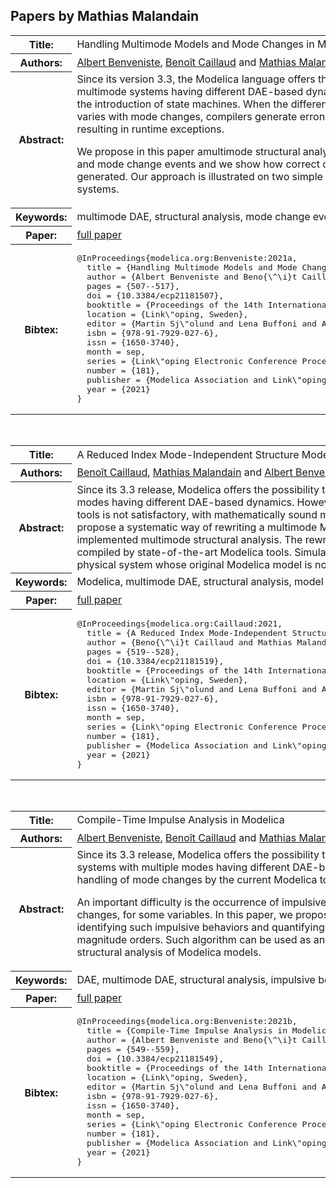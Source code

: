 ## Papers by Mathias Malandain
<table><tr><th>Title:</th>
<td>Handling Multimode Models and Mode Changes in Modelica</td>
</tr>
<tr><th>Authors:</th>
<td>
<a href="/proceedings/authors/AlbertBenveniste">Albert Benveniste</a>, <a href="/proceedings/authors/BenoitCaillaud">Benoît Caillaud</a> and <a href="/proceedings/authors/MathiasMalandain">Mathias Malandain</a></td>
</tr>
<tr><th>Abstract:</th>
<td>Since its version 3.3, the Modelica language offers the possibility to model multimode systems having different DAE-based dynamics in each mode, thanks to the introduction of state machines. When the differentiation index and structure varies with mode changes, compilers generate erroneous simulation code, often resulting in runtime exceptions.<br>

We propose in this paper amultimode structural analysis for both multiple modes and mode change events and we show how correct code for restarts can be generated. Our approach is illustrated on two simple but representative mechanical systems.</td></tr>
<tr><th>Keywords:</th>
<td>multimode DAE, structural analysis, mode change events</td></tr>
<tr><th>Paper:</th>
<td><a href="https://doi.org/10.3384/ecp21181507">full paper</a></td>
</tr>
<tr><th>Bibtex:</th>
<td><pre>
@InProceedings{modelica.org:Benveniste:2021a,
  title = {Handling Multimode Models and Mode Changes in Modelica},
  author = {Albert Benveniste and Beno{\^\i}t Caillaud and Mathias Malandain},
  pages = {507--517},
  doi = {10.3384/ecp21181507},
  booktitle = {Proceedings of the 14th International Modelica Conference},
  location = {Link\&quot;oping, Sweden},
  editor = {Martin Sj\&quot;olund and Lena Buffoni and Adrian Pop and Lennart Ochel},
  isbn = {978-91-7929-027-6},
  issn = {1650-3740},
  month = sep,
  series = {Link\&quot;oping Electronic Conference Proceedings},
  number = {181},
  publisher = {Modelica Association and Link\&quot;oping University Electronic Press},
  year = {2021}
}
</pre></td></tr>
</table><br>

<table><tr><th>Title:</th>
<td>A Reduced Index Mode-Independent Structure Model Transformation for Multimode Modelica Models</td>
</tr>
<tr><th>Authors:</th>
<td>
<a href="/proceedings/authors/BenoitCaillaud">Benoît Caillaud</a>, <a href="/proceedings/authors/MathiasMalandain">Mathias Malandain</a> and <a href="/proceedings/authors/AlbertBenveniste">Albert Benveniste</a></td>
</tr>
<tr><th>Abstract:</th>
<td>Since its 3.3 release, Modelica offers the possibility to specify models of dynamical systems with multiple modes having different DAE-based dynamics. However, the handling of such models by the current Modelica tools is not satisfactory, with mathematically sound models yielding exceptions at runtime. In this article, we propose a systematic way of rewriting a multimode Modelica model, based on the results of an already implemented multimode structural analysis. The rewritten Modelica model is guaranteed to be correctly compiled by state-of-the-art Modelica tools. Simulation results are presented on a simple, yet meaningful, physical system whose original Modelica model is not correctly handled by state-of-the-art Modelica tools.</td></tr>
<tr><th>Keywords:</th>
<td>Modelica, multimode DAE, structural analysis, model transformations</td></tr>
<tr><th>Paper:</th>
<td><a href="https://doi.org/10.3384/ecp21181519">full paper</a></td>
</tr>
<tr><th>Bibtex:</th>
<td><pre>
@InProceedings{modelica.org:Caillaud:2021,
  title = {A Reduced Index Mode-Independent Structure Model Transformation for Multimode Modelica Models},
  author = {Beno{\^\i}t Caillaud and Mathias Malandain and Albert Benveniste},
  pages = {519--528},
  doi = {10.3384/ecp21181519},
  booktitle = {Proceedings of the 14th International Modelica Conference},
  location = {Link\&quot;oping, Sweden},
  editor = {Martin Sj\&quot;olund and Lena Buffoni and Adrian Pop and Lennart Ochel},
  isbn = {978-91-7929-027-6},
  issn = {1650-3740},
  month = sep,
  series = {Link\&quot;oping Electronic Conference Proceedings},
  number = {181},
  publisher = {Modelica Association and Link\&quot;oping University Electronic Press},
  year = {2021}
}
</pre></td></tr>
</table><br>

<table><tr><th>Title:</th>
<td>Compile-Time Impulse Analysis in Modelica</td>
</tr>
<tr><th>Authors:</th>
<td>
<a href="/proceedings/authors/AlbertBenveniste">Albert Benveniste</a>, <a href="/proceedings/authors/BenoitCaillaud">Benoît Caillaud</a> and <a href="/proceedings/authors/MathiasMalandain">Mathias Malandain</a></td>
</tr>
<tr><th>Abstract:</th>
<td>Since its 3.3 release, Modelica offers the possibility to specify models of dynamical systems with multiple modes having different DAE-based dynamics. However, the handling of mode changes by the current Modelica tools is not satisfactory. <br>

An important difficulty is the occurrence of impulsive behavior at some mode changes, for some variables. In this paper, we propose a compile-time algorithm for identifying such impulsive behaviors and quantifying them in terms of their magnitude orders. Such algorithm can be used as an additional step of the structural analysis of Modelica models.</td></tr>
<tr><th>Keywords:</th>
<td>DAE, multimode DAE, structural analysis, impulsive behaviors</td></tr>
<tr><th>Paper:</th>
<td><a href="https://doi.org/10.3384/ecp21181549">full paper</a></td>
</tr>
<tr><th>Bibtex:</th>
<td><pre>
@InProceedings{modelica.org:Benveniste:2021b,
  title = {Compile-Time Impulse Analysis in Modelica},
  author = {Albert Benveniste and Beno{\^\i}t Caillaud and Mathias Malandain},
  pages = {549--559},
  doi = {10.3384/ecp21181549},
  booktitle = {Proceedings of the 14th International Modelica Conference},
  location = {Link\&quot;oping, Sweden},
  editor = {Martin Sj\&quot;olund and Lena Buffoni and Adrian Pop and Lennart Ochel},
  isbn = {978-91-7929-027-6},
  issn = {1650-3740},
  month = sep,
  series = {Link\&quot;oping Electronic Conference Proceedings},
  number = {181},
  publisher = {Modelica Association and Link\&quot;oping University Electronic Press},
  year = {2021}
}
</pre></td></tr>
</table><br>

